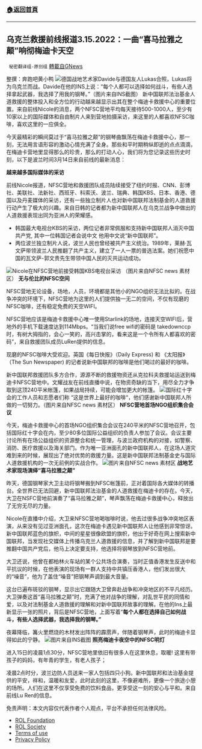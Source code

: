 ###  [:house:返回首頁](https://github.com/ourhimalayas/txt)
---


## 乌克兰救援前线报道3.15.2022：一曲“喜马拉雅之颠”响彻梅迪卡天空
` 秘密翻译组-原创组` [轉載自GNews](https://gnews.org/zh-hans/2167516/)

整撰：奔跑吧黄小鸭
![](https://assets.gnews.org/wp-content/uploads/2022/03/Screenshot_20220315-133312_Insta.jpg)德国战地艺术家Davide与德国友人Lukas合照，Lukas将为乌克兰而战。Davide在他的INS上说：“每个人都可以选择如何战斗，有些人选择拿起武器，我选择了用我的钢琴。”（图片来自INS截图）
新中国联邦法治基金人道救援的整体投入和全方位的行动越来越显示出其在整个梅迪卡救援中心的重要位置。来自前线Nicole的消息，两个NFSC营地平均每天接待500-1000人，至少有10家以上的国际媒体和自由制片人来到营地拍摄采访，来这里的人都喜欢NFSC咖啡，喜欢这里的一应俱全。

今天最精彩的瞬间莫过于“喜马拉雅之颠”的钢琴曲飘荡在梅迪卡救援中心，那一刻，无法用言语形容的激动心情充满了全身。那些和平时期稍纵即逝的点点滴滴，在梅迪卡营地里显得那么的珍贵，那么的打动人心，我们将为您记录这些历史时刻，以下是波兰时间3月14日来自前线的最新消息：

**越来越多国际媒体的采访**

前线Nicole报道，NFSC营地和救援团队成员陆续接受了纽约时报、CNN、彭博社、美联社、法新社、西班牙、科索沃、波兰、瑞典、韩国KBS、日本、香港、德国以及丹麦媒体的采访，还有一些独立制片人也对新中国联邦法制基金的人道救援行动产生了极大的兴趣。来自日韩的记者都为新中国联邦人在乌克兰战争中做出的人道救援表现出同为亚洲人的荣耀感。

- 韩国最大电视台KBS的采访，两位记者非常佩服和支持新中国联邦人消灭中国共产党, 其中一位韩国记者会说中文 他用中文说“新中国联邦”。
- 两位波兰独立制片人说，波兰人民也曾经被共产主义统治。1989年，莱赫·瓦文萨带领波兰人民推翻了共产主义，建立了一人一票的普选法案。她们祝愿中国的瓦文萨-郭文贵先生带领中国人民的灭共运动成功。

![](https://assets.gnews.org/wp-content/uploads/2022/03/韩国记者2.jpg)Nicole在NFSC营地前接受韩国KBS电视台采访 （图片来自NFSC news 素材区）
**无与伦比的NFSC空间**

NFSC营地无论设备，场地，人员，环境都是其他小的NGO组织无法比拟的。在战争冲突的环境下，NFSC营地为这里的人们提供独一无二的空间，不仅有现磨的NFSC咖啡，还有稳定免费的天空WIFI。

NFSC营地应该是梅迪卡救援中心唯一使用Starlink的场地，连接天空WIFI后，营地外的手机下载速度达到114Mbps。“当我们说free wifi的密码是 takedownccp时，有树大拇指的，会心一笑的，高兴击掌的，看来这是一个令所有人都喜欢的密码”，来自救援团队成员LuRen提供的信息。

现磨的NFSC咖啡大受欢迎。英国《每日快报》（Daily Express) 和 《太阳报》（The Sun Newspaper) 的记者说新中国联邦的咖啡是他们喝过的最好的咖啡。

新中国联邦救援团队多方合作，源源不断的救援物资还从克拉科夫救援站运送到梅迪卡NFSC营地中。文耀战友在前线直播中说，在物资奇缺的当下，用尽全力才争取到这顶240平米帐篷，如果战局持续，可能会增加更大的帐篷。
![](https://assets.gnews.org/wp-content/uploads/2022/03/咖啡2-2.jpg)国际红十字会的工作人员和志愿者们称 “这是世界上最好的咖啡“，他们感谢新中国联邦人所做的一切努力。（图片来自NFSC news 素材区）
**NFSC营地首场NGO组织集合会议**

今天，梅迪卡救援中心的首场NGO组织集合会议在240平米的NFSC营地召开，包括国际红十字会在内，至少80多位国际公益组织的负责人参加了会议。会议主要讨论所有在场公益组织的资源整合和统一管理，与波兰政府机构的对接，如警察、消防、医疗救援以及海关部门。作为唯一亚洲面孔的新中国联邦人，在这场人道灾难到来的时候，展现出了绝对优势的救援力量。这是新中国联邦法制基金史与国际人道救援机构的一次无前例的实战合作。
![](https://assets.gnews.org/wp-content/uploads/2022/03/开会.png)图片来自NFSC news 素材区
**战地艺术家现场演绎“喜马拉雅之颠”**

昨天，德国钢琴家大卫主动将钢琴搬到NFSC帐篷前，正对着国际各大媒体的转播台。全世界已无法回避，新中国联邦法治基金的人道救援在梅迪卡的存在。今天，大卫在NSFC营地前演奏了“喜马拉雅之颠”，琴声飘荡在梅迪卡救援中心，释放出了无穷无尽的力量。

Nicole在直播中介绍，大卫来NFSC营地喝咖啡时说，他去过很多战争冲突地区表演，从来没有见过亚洲面孔，这次在梅迪卡遇见新中国联邦人让他感到非常惊讶。新中国联邦蓝色的旗帜，中间的星星很像欧盟的旗帜，他出于好奇在网上搜索新中国联邦，当发现社交媒体上传播乌克兰人道救援的信息，并了解到新中国联邦是要推翻中国共产党后，他马上决定要支持，他选择将钢琴放到NFSC营地前。

大卫还说，他曾在都柏林火车站的某个公共场合演奏，当时正值香港发生反送中和平抗议的时候，在他表演的现场有一群人支持中共镇压香港人，他们发出很大的“噪音”，他为了盖住“噪音”把钢琴声调到最大音量。

这台已遍布斑驳的钢琴，显示出它跟随大卫曾奔赴战争和冲突地区的不平凡经历。大卫弹奏这首“喜马拉雅之颠”时，充满了他对战争的理解，对乱世平民的同情和爱，以及对法制基金人道救援的理解和对新中国联邦故事的理解。在他的Ins上最新显示一张的照片，背后是NFSC营地，上面写着“**每个人都在选择自己如何战斗，有些人选择武器，我选择我的钢琴。”**

夜幕降临，篝火里燃烧的木材发出阵阵的霹雳声，伴随着钢琴声，此时的梅迪卡显得如此的宁静。
![](https://assets.gnews.org/wp-content/uploads/2022/03/Screenshot_20220315-133312_Insta.png)图片来自INS截图
**照亮梅迪卡夜空中的NFSC明灯**

进入15日的凌晨1点30分，NFSC营地里依旧有很多人在这里休息，取暖! 这里有带孩子的妈妈，有年青的学生，有老人孩子；

凌晨2点时分，波兰边防人员送来一家人包括四只小狗。新中国联邦和法治基金提供的平安，祥和，温暖和友爱，此时此刻的这里，不像避难所，更像一个旅途小憩的场所。人们在这里不仅享受免费的饮料食品，更享受这一刻的安心与平和。来自前线Lu Ren的信息。



 

免责声明：本文内容仅代表作者个人观点，平台不承担任何法律风险。

- [ROL Foundation](https://rolfoundation.org/)
- [ROL Society](https://rolsociety.org/)
- [Terms of use](https://gnews.org/terms-of-use-3/)
- [Privacy Policy](https://gnews.org/privacy-policy/)
